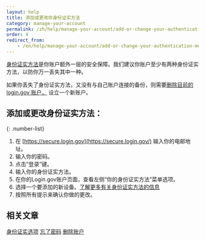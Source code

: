 ```yaml
---
layout: help
title: 添加或更改你身份证实方法  
category: manage-your-account
permalink: /zh/help/manage-your-account/add-or-change-your-authentication-method/
order: 4 
redirect_from:
    - /en/help/manage-your-account/add-or-change-your-authentication-method/
---
```

[身份证实方法](/help/get-started/authentication-methods/)是你账户额外一层的安全保障。我们建议你账户至少有两种身份证实方法，以防你万一丢失其中一种。

如果你丢失了身份证实方法，又没有与自己账户连接的备份，则需要[删除目前的login.gov 账户，](/help/manage-your-account/delete-your-account/) 设立一个新账户。

## 添加或更改身份证实方法：

{: .number-list}
1. 在 [https://secure.login.gov](https://secure.login.gov/) 输入你的电邮地址。
2. 输入你的密码。
3. 点击“登录”键。
4. 输入你的身份证实方法。
5. 在你的Login.gov账户页面，查看左侧“你的身份证实方法”菜单选项。
6. 选择一个要添加的新设备。[了解更多有关身份证实方法的信息](/help/get-started/authentication-methods/)
7. 按照所有提示来确认你做的更改。

## 相关文章
[身份证实选项](/help/get-started/authentication-methods/) 
[忘了密码](/help/trouble-signing-in/forgot-your-password/) 
[删除账户](/help/manage-your-account/delete-your-account/)
